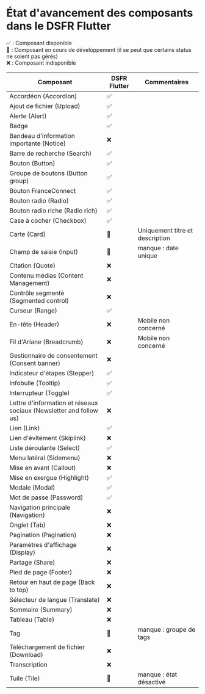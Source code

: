 # État d'avancement des composants dans le DSFR Flutter

✅ : Composant disponible  
🚧 : Composant en cours de développement (il se peut que certains status ne soient pas gérés)  
❌ : Composant indisponible  


| Composant                                                          | DSFR Flutter | Commentaires                             |
|--------------------------------------------------------------------|--------------|------------------------------------------|
| Accordéon (Accordion)                                              | ✅           |                                          |
| Ajout de fichier (Upload)                                          | ✅           |                                          |
| Alerte (Alert)                                                     | ✅           |                                          |
| Badge                                                              | ✅           |                                          |
| Bandeau d'information importante (Notice)                          | ❌           |                                          |
| Barre de recherche (Search)                                        | ✅           |                                          |
| Bouton (Button)                                                    | ✅           |                                          |
| Groupe de boutons (Button group)                                   | ✅           |                                          |
| Bouton FranceConnect                                               | ✅           |                                          |
| Bouton radio (Radio)                                               | ✅           |                                          |
| Bouton radio riche (Radio rich)                                    | ✅           |                                          |
| Case à cocher (Checkbox)                                           | ✅           |                                          |
| Carte (Card)                                                       | 🚧           | Uniquement titre et description          |
| Champ de saisie (Input)                                            | 🚧           | manque : date unique                     |
| Citation (Quote)                                                   | ❌           |                                          |
| Contenu médias (Content Management)                                | ❌           |                                          |
| Contrôle segmenté (Segmented control)                              | ❌           |                                          |
| Curseur (Range)                                                    | ✅           |                                          |
| En-tête (Header)                                                   | ❌           | Mobile non concerné                      |
| Fil d'Ariane (Breadcrumb)                                          | ❌           | Mobile non concerné                      |
| Gestionnaire de consentement (Consent banner)                      | ❌           |                                          |
| Indicateur d'étapes (Stepper)                                      | ✅           |                                          |
| Infobulle (Tooltip)                                                | ✅           |                                          |
| Interrupteur (Toggle)                                              | ✅️           |                                          |
| Lettre d'information et réseaux sociaux (Newsletter and follow us) | ❌           |                                          |
| Lien (Link)                                                        | ✅           |                                          |
| Lien d'évitement (Skiplink)                                        | ❌           |                                          |
| Liste déroulante (Select)                                          | ✅           |                                          |
| Menu latéral (Sidemenu)                                            | ❌           |                                          |
| Mise en avant (Callout)                                            | ❌           |                                          |
| Mise en exergue (Highlight)                                        | ✅           |                                          |
| Modale (Modal)                                                     | ✅           |                                          |
| Mot de passe (Password)                                            | ✅           |                                          |
| Navigation principale (Navigation)                                 | ❌           |                                          |
| Onglet (Tab)                                                       | ❌           |                                          |
| Pagination (Pagination)                                            | ❌           |                                          |
| Paramètres d'affichage (Display)                                   | ❌           |                                          |
| Partage (Share)                                                    | ❌           |                                          |
| Pied de page (Footer)                                              | ❌           |                                          |
| Retour en haut de page (Back to top)                               | ❌           |                                          |
| Sélecteur de langue (Translate)                                    | ❌           |                                          |
| Sommaire (Summary)                                                 | ❌           |                                          |
| Tableau (Table)                                                    | ❌           |                                          |
| Tag                                                                | 🚧           | manque : groupe de tags                  |
| Téléchargement de fichier (Download)                               | ❌           |                                          |
| Transcription                                                      | ❌           |                                          |
| Tuile (Tile)                                                       | 🚧           | manque : état désactivé |
